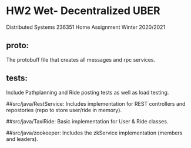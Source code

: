 # HW2 Wet- Decentralized UBER
Distributed Systems 236351 Home Assignment Winter 2020/2021


## proto:
The protobuff file that creates all messages and rpc services.

## tests:
Include Pathplanning and Ride posting tests as well as load testing.

##src/java/RestService:
Includes implementation for REST controllers and repostories (repo to store user/ride in memory).

##src/java/TaxiRide:
Basic implementation for User & Ride classes.

##src/java/zookeeper:
Includes the zkService implementation (members and leaders).


